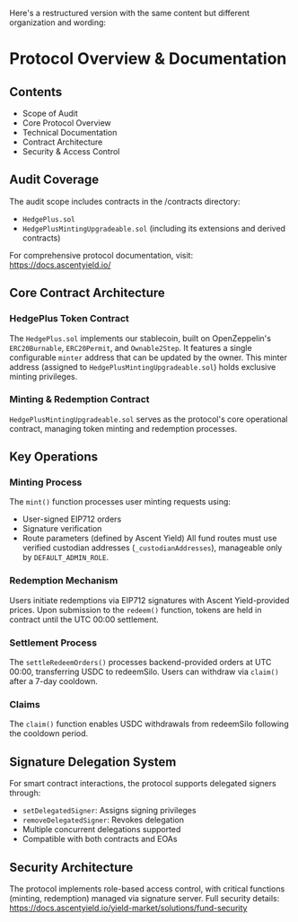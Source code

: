 Here's a restructured version with the same content but different organization and wording:

# Protocol Overview & Documentation

## Contents
- Scope of Audit
- Core Protocol Overview
- Technical Documentation
- Contract Architecture
- Security & Access Control

## Audit Coverage
The audit scope includes contracts in the /contracts directory:
- `HedgePlus.sol`
- `HedgePlusMintingUpgradeable.sol` (including its extensions and derived contracts)

For comprehensive protocol documentation, visit: https://docs.ascentyield.io/

## Core Contract Architecture

### HedgePlus Token Contract
The `HedgePlus.sol` implements our stablecoin, built on OpenZeppelin's `ERC20Burnable`, `ERC20Permit`, and `Ownable2Step`. It features a single configurable `minter` address that can be updated by the owner. This minter address (assigned to `HedgePlusMintingUpgradeable.sol`) holds exclusive minting privileges.

### Minting & Redemption Contract
`HedgePlusMintingUpgradeable.sol` serves as the protocol's core operational contract, managing token minting and redemption processes.

## Key Operations

### Minting Process
The `mint()` function processes user minting requests using:
- User-signed EIP712 orders
- Signature verification
- Route parameters (defined by Ascent Yield)
All fund routes must use verified custodian addresses (`_custodianAddresses`), manageable only by `DEFAULT_ADMIN_ROLE`.

### Redemption Mechanism
Users initiate redemptions via EIP712 signatures with Ascent Yield-provided prices. Upon submission to the `redeem()` function, tokens are held in contract until the UTC 00:00 settlement.

### Settlement Process
The `settleRedeemOrders()` processes backend-provided orders at UTC 00:00, transferring USDC to redeemSilo. Users can withdraw via `claim()` after a 7-day cooldown.

### Claims
The `claim()` function enables USDC withdrawals from redeemSilo following the cooldown period.

## Signature Delegation System
For smart contract interactions, the protocol supports delegated signers through:
- `setDelegatedSigner`: Assigns signing privileges
- `removeDelegatedSigner`: Revokes delegation
- Multiple concurrent delegations supported
- Compatible with both contracts and EOAs

## Security Architecture
The protocol implements role-based access control, with critical functions (minting, redemption) managed via signature server. Full security details: https://docs.ascentyield.io/yield-market/solutions/fund-security